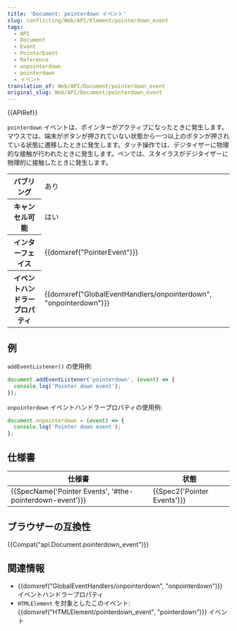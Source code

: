 ```yaml
---
title: 'Document: pointerdown イベント'
slug: conflicting/Web/API/Element/pointerdown_event
tags:
  - API
  - Document
  - Event
  - PointerEvent
  - Reference
  - onpointerdown
  - pointerdown
  - イベント
translation_of: Web/API/Document/pointerdown_event
original_slug: Web/API/Document/pointerdown_event
---
```

{{APIRef}}

`pointerdown` イベントは、ポインターがアクティブになったときに発生します。マウスでは、端末がボタンが押されていない状態から一つ以上のボタンが押されている状態に遷移したときに発生します。タッチ操作では、デジタイザーに物理的な接触が行われたときに発生します。ペンでは、スタイラスがデジタイザーに物理的に接触したときに発生します。

<table class="properties">
  <tbody>
    <tr>
      <th scope="row">バブリング</th>
      <td>あり</td>
    </tr>
    <tr>
      <th scope="row">キャンセル可能</th>
      <td>はい</td>
    </tr>
    <tr>
      <th scope="row">インターフェイス</th>
      <td>{{domxref("PointerEvent")}}</td>
    </tr>
    <tr>
      <th scope="row">イベントハンドラープロパティ</th>
      <td>
        {{domxref("GlobalEventHandlers/onpointerdown", "onpointerdown")}}
      </td>
    </tr>
  </tbody>
</table>

## 例

`addEventListener()` の使用例:

```js
document.addEventListener('pointerdown', (event) => {
  console.log('Pointer down event');
});
```

`onpointerdown` イベントハンドラープロパティの使用例:

```js
document.onpointerdown = (event) => {
  console.log('Pointer down event');
};
```

## 仕様書

| 仕様書                                                                       | 状態                                 |
| ---------------------------------------------------------------------------- | ------------------------------------ |
| {{SpecName('Pointer Events', '#the-pointerdown-event')}} | {{Spec2('Pointer Events')}} |

## ブラウザーの互換性

{{Compat("api.Document.pointerdown_event")}}

## 関連情報

- {{domxref("GlobalEventHandlers/onpointerdown", "onpointerdown")}} イベントハンドラープロパティ
- `HTMLElement` を対象としたこのイベント: {{domxref("HTMLElement/pointerdown_event", "pointerdown")}} イベント
